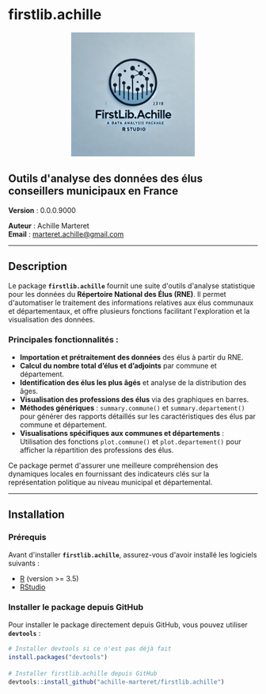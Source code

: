 # firstlib.achille

<div align="center">
  <img src="https://raw.githubusercontent.com/achille-marteret/firstlib.achille/main/inst/www/logo.jpg" alt="Logo de firstlib.achille" width="250">
</div>

## Outils d'analyse des données des élus conseillers municipaux en France

**Version** : 0.0.0.9000

**Auteur** : Achille Marteret  
**Email** : [marteret.achille@gmail.com](mailto:marteret.achille@gmail.com)

---

## Description

Le package **`firstlib.achille`** fournit une suite d'outils d'analyse statistique pour les données du **Répertoire National des Élus (RNE)**. Il permet d'automatiser le traitement des informations relatives aux élus communaux et départementaux, et offre plusieurs fonctions facilitant l'exploration et la visualisation des données.

### Principales fonctionnalités :
- **Importation et prétraitement des données** des élus à partir du RNE.
- **Calcul du nombre total d’élus et d’adjoints** par commune et département.
- **Identification des élus les plus âgés** et analyse de la distribution des âges.
- **Visualisation des professions des élus** via des graphiques en barres.
- **Méthodes génériques** : `summary.commune()` et `summary.departement()` pour générer des rapports détaillés sur les caractéristiques des élus par commune et département.
- **Visualisations spécifiques aux communes et départements** : Utilisation des fonctions `plot.commune()` et `plot.departement()` pour afficher la répartition des professions des élus.

Ce package permet d'assurer une meilleure compréhension des dynamiques locales en fournissant des indicateurs clés sur la représentation politique au niveau municipal et départemental.

---

## Installation

### Prérequis

Avant d'installer **`firstlib.achille`**, assurez-vous d'avoir installé les logiciels suivants :

- [R](https://cran.r-project.org/) (version >= 3.5)
- [RStudio](https://rstudio.com/)

### Installer le package depuis GitHub

Pour installer le package directement depuis GitHub, vous pouvez utiliser **`devtools`** :

```r
# Installer devtools si ce n'est pas déjà fait
install.packages("devtools")

# Installer firstlib.achille depuis GitHub
devtools::install_github("achille-marteret/firstlib.achille")
```
